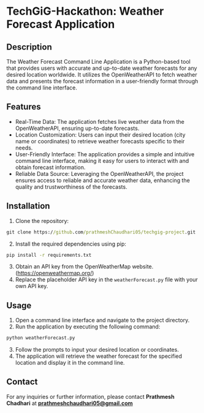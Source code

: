 # TechGiG-Hackathon: Weather Forecast Application
## Description
The Weather Forecast Command Line Application is a Python-based tool that provides users with accurate and up-to-date weather forecasts for any desired location worldwide. It utilizes the OpenWeatherAPI to fetch weather data and presents the forecast information in a user-friendly format through the command line interface.

## Features
- Real-Time Data: The application fetches live weather data from the OpenWeatherAPI, ensuring up-to-date forecasts.
- Location Customization: Users can input their desired location (city name or coordinates) to retrieve weather forecasts specific to their needs.
- User-Friendly Interface: The application provides a simple and intuitive command line interface, making it easy for users to interact with and obtain forecast information.
- Reliable Data Source: Leveraging the OpenWeatherAPI, the project ensures access to reliable and accurate weather data, enhancing the quality and trustworthiness of the forecasts.

## Installation
1. Clone the repository:
``` cmd
git clone https://github.com/prathmeshChaudhari05/techgig-project.git
```
2. Install the required dependencies using pip:
```cmd
pip install -r requirements.txt
```
3. Obtain an API key from the OpenWeatherMap website. (https://openweathermap.org/)
4. Replace the placeholder API key in the `weatherForecast.py` file with your own API key.

## Usage
1. Open a command line interface and navigate to the project directory.
2. Run the application by executing the following command:
```python
python weatherForecast.py
```
3. Follow the prompts to input your desired location or coordinates.
4. The application will retrieve the weather forecast for the specified location and display it in the command line.

## Contact
For any inquiries or further information, please contact **Prathmesh Chadhari** at **prathmeshchaudhari05@gmail.com**



